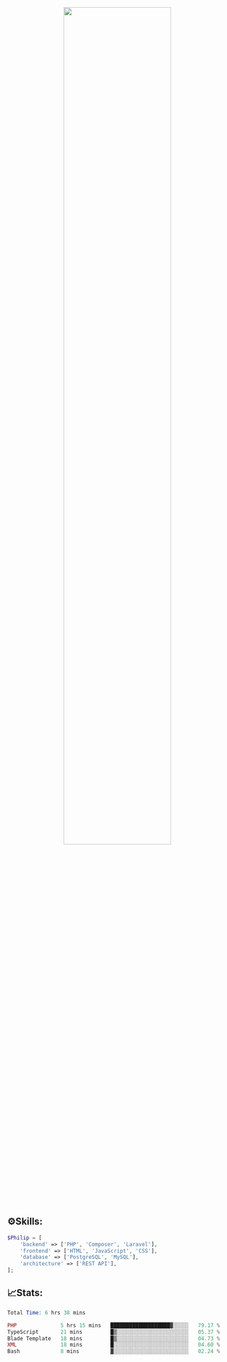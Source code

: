 <div align="center">
<img src="https://readme-typing-svg.demolab.com?font=Inconsolata&weight=500&size=50&duration=4000&pause=300&color=A7A459&center=true&vCenter=true&multiline=true&repeat=false&random=false&width=1300&height=140&lines=Hello,+Привет;I'm+Philip+a+beginner+backend+developer+in+php" width="70%" />
</div>

## ⚙️Skills:
```php
$Philip = [
    'backend' => ['PHP', 'Composer', 'Laravel'],
    'frontend' => ['HTML', 'JavaScript', 'CSS'],
    'database' => ['PostgreSQL', 'MySQL'],
    'architecture' => ['REST API'],
];
```
## 📈Stats:
<!--START_SECTION:waka-->

```PHP
Total Time: 6 hrs 38 mins

PHP              5 hrs 15 mins   ███████████████████▓░░░░░   79.17 %
TypeScript       21 mins         █▒░░░░░░░░░░░░░░░░░░░░░░░   05.37 %
Blade Template   18 mins         █▒░░░░░░░░░░░░░░░░░░░░░░░   04.73 %
XML              18 mins         █░░░░░░░░░░░░░░░░░░░░░░░░   04.60 %
Bash             8 mins          ▓░░░░░░░░░░░░░░░░░░░░░░░░   02.24 %
```

<!--END_SECTION:waka-->

